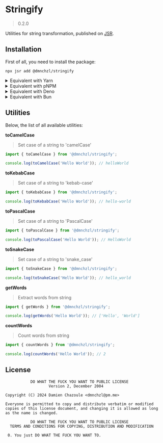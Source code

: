# Stringify

> 0.2.0

Utilities for string transformation, published on [JSR](https://jsr.io).

## Installation

First of all, you need to install the package:

```
npx jsr add @dmnchzl/stringify
```

<details>
  <summary>Equivalent with Yarn</summary>
  
  ```
  yarn dlx jsr add @dmnchzl/stringify
  ```

</details>

<details>
  <summary>Equivalent with pNPM</summary>
  
  ```
  pnpm dlx jsr add @dmnchzl/stringify
  ```

</details>

<details>
  <summary>Equivalent with Deno</summary>
  
  ```
  deno add @dmnchzl/stringify
  ```

</details>

<details>
  <summary>Equivalent with Bun</summary>
  
  ```
  bunx jsr add @dmnchzl/stringify
  ```

</details>

## Utilities

Below, the list of all available utilities:

**toCamelCase**

> Set case of a string to 'camelCase'

```js
import { toCamelCase } from '@dmnchzl/stringify';

console.log(toCamelCase('Hello World')); // helloWorld
```

**toKebabCase**

> Set case of a string to 'kebab-case'

```js
import { toKebabCase } from '@dmnchzl/stringify';

console.log(toKebabCase('Hello World')); // hello-world
```

**toPascalCase**

> Set case of a string to 'PascalCase'

```js
import { toPascalCase } from '@dmnchzl/stringify';

console.log(toPascalCase('Hello World')); // HelloWorld
```

**toSnakeCase**

> Set case of a string to 'snake_case'

```js
import { toSnakeCase } from '@dmnchzl/stringify';

console.log(toSnakeCase('Hello World')); // hello_world
```

**getWords**

> Extract words from string

```js
import { getWords } from '@dmnchzl/stringify';

console.log(getWords('Hello World')); // ['Hello', 'World']
```

**countWords**

> Count words from string

```js
import { countWords } from '@dmnchzl/stringify';

console.log(countWords('Hello World')); // 2
```

## License

```
           DO WHAT THE FUCK YOU WANT TO PUBLIC LICENSE
                   Version 2, December 2004

Copyright (C) 2024 Damien Chazoule <dmnchzl@pm.me>

Everyone is permitted to copy and distribute verbatim or modified
copies of this license document, and changing it is allowed as long
as the name is changed.

           DO WHAT THE FUCK YOU WANT TO PUBLIC LICENSE
  TERMS AND CONDITIONS FOR COPYING, DISTRIBUTION AND MODIFICATION

 0. You just DO WHAT THE FUCK YOU WANT TO.
```
